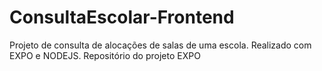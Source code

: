 # ConsultaEscolar-Frontend
Projeto de consulta de alocações de salas de uma escola. Realizado com EXPO e NODEJS. Repositório do projeto EXPO
